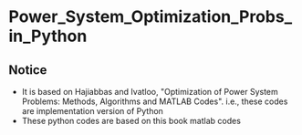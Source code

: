 # Power_System_Optimization_Probs_in_Python

## Notice

* It is based on Hajiabbas and Ivatloo, "Optimization of Power System Problems: Methods, Algorithms and MATLAB Codes". i.e., these codes are implementation version of Python
* These python codes are based on this book matlab codes
